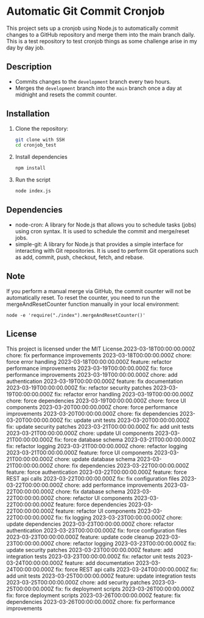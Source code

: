 # Automatic Git Commit Cronjob

This project sets up a cronjob using Node.js to automatically commit changes to a GitHub repository and merge them into the main branch daily. This is a test repository to test cronjob things as some challenge arise in my day by day job.

## Description

- Commits changes to the `development` branch every two hours.
- Merges the `development` branch into the `main` branch once a day at midnight and resets the commit counter.

## Installation

1. Clone the repository:
   ```sh
   git clone with SSH
   cd cronjob_test

2. Install dependencies
    ```sh
    npm install

3. Run the script
    ```sh
    node index.js

## Dependencies
- node-cron: A library for Node.js that allows you to schedule tasks (jobs) using cron syntax. It is used to schedule the commit and merge/reset jobs.
- simple-git: A library for Node.js that provides a simple interface for interacting with Git repositories. It is used to perform Git operations such as add, commit, push, checkout, fetch, and rebase.

## Note

If you perform a manual merge via GitHub, the commit counter will not be automatically reset. To reset the counter, you need to run the mergeAndResetCounter function manually in your local environment:

```
node -e 'require("./index").mergeAndResetCounter()'
```

## License

This project is licensed under the MIT License.2023-03-18T00:00:00.000Z chore: fix performance improvements
2023-03-18T00:00:00.000Z chore: force error handling
2023-03-18T00:00:00.000Z feature: refactor performance improvements
2023-03-19T00:00:00.000Z fix: force performance improvements
2023-03-19T00:00:00.000Z chore: add authentication
2023-03-19T00:00:00.000Z feature: fix documentation
2023-03-19T00:00:00.000Z fix: refactor security patches
2023-03-19T00:00:00.000Z fix: refactor error handling
2023-03-19T00:00:00.000Z chore: force dependencies
2023-03-19T00:00:00.000Z chore: force UI components
2023-03-20T00:00:00.000Z chore: force performance improvements
2023-03-20T00:00:00.000Z chore: fix dependencies
2023-03-20T00:00:00.000Z fix: update unit tests
2023-03-20T00:00:00.000Z fix: update security patches
2023-03-21T00:00:00.000Z fix: add unit tests
2023-03-21T00:00:00.000Z chore: update UI components
2023-03-21T00:00:00.000Z fix: force database schema
2023-03-21T00:00:00.000Z fix: refactor logging
2023-03-21T00:00:00.000Z chore: refactor logging
2023-03-21T00:00:00.000Z feature: force UI components
2023-03-21T00:00:00.000Z chore: update database schema
2023-03-21T00:00:00.000Z chore: fix dependencies
2023-03-22T00:00:00.000Z feature: force authentication
2023-03-22T00:00:00.000Z feature: force REST api calls
2023-03-22T00:00:00.000Z fix: fix configuration files
2023-03-22T00:00:00.000Z chore: add performance improvements
2023-03-22T00:00:00.000Z chore: fix database schema
2023-03-22T00:00:00.000Z chore: refactor UI components
2023-03-22T00:00:00.000Z feature: force dependencies
2023-03-22T00:00:00.000Z feature: refactor UI components
2023-03-22T00:00:00.000Z fix: fix logging
2023-03-23T00:00:00.000Z chore: update dependencies
2023-03-23T00:00:00.000Z chore: refactor authentication
2023-03-23T00:00:00.000Z fix: force configuration files
2023-03-23T00:00:00.000Z feature: update code cleanup
2023-03-23T00:00:00.000Z chore: refactor logging
2023-03-23T00:00:00.000Z fix: update security patches
2023-03-23T00:00:00.000Z feature: add integration tests
2023-03-23T00:00:00.000Z fix: refactor unit tests
2023-03-24T00:00:00.000Z feature: add documentation
2023-03-24T00:00:00.000Z fix: force REST api calls
2023-03-24T00:00:00.000Z fix: add unit tests
2023-03-25T00:00:00.000Z feature: update integration tests
2023-03-25T00:00:00.000Z chore: add security patches
2023-03-25T00:00:00.000Z fix: fix deployment scripts
2023-03-26T00:00:00.000Z fix: force deployment scripts
2023-03-26T00:00:00.000Z feature: fix dependencies
2023-03-26T00:00:00.000Z chore: fix performance improvements
